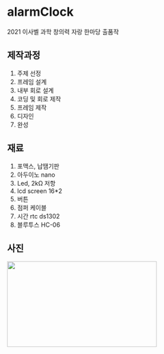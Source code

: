 # alarmClock
2021 이사벨 과학 창의력 자랑 한마당 출품작

## 제작과정
1. 주제 선정
2. 프레임 설계
3. 내부 회로 설계
4. 코딩 및 회로 제작
5. 프레임 제작
6. 디자인
7. 완성

## 재료
1. 포맥스, 납땜기판
2. 아두이노 nano
3. Led, 2kΩ 저항
4. lcd screen 16*2
5. 버튼
6. 점퍼 케이블
7. 시간 rtc ds1302
8. 블루투스 HC-06

## 사진
<img src="https://user-images.githubusercontent.com/84177301/147776674-a48ced6a-3718-4705-a771-0e1f7fdfcf77.jpg" width="350" height="200"/>
